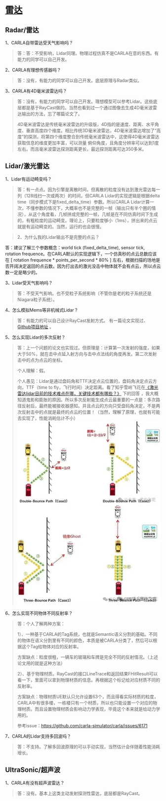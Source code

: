 # [雷达](https://mp.weixin.qq.com/s/eM8z9EElqiz8txnTrw9fCw)

## Radar/雷达


1、CARLA自带雷达受天气影响吗？

> 答：答：不受影响，Lidar同理。物理过程仿真不是CARLA在意的东西。有能力的同学可以自己开发。



2、CARLA有理想传感器吗？

> 答：没有，有能力的同学可以自己开发。底层原理与Radar类似。



3、CARLA有4D毫米波雷达吗？

> 答：没有，有能力的同学可以自己开发。理想模型可以参考Lidar。这些底层都是基于RayCast做的。当然也看到过一个通过图像去生成4D毫米波雷达输出的方法，忘了哪篇论文了。
>
> 4D毫米波雷达是传统毫米波雷达的升级版，4D指的是速度、距离、水平角度、垂直高度四个维度。相比传统3D毫米波雷达，4D毫米波雷达增加了“高度”的探测，将第四个维度整合到传统毫米波雷达中，这使得4D毫米波雷达获取信息的维度更加丰富，可以测量 俯仰角度，且角度分辨率可以达到1度左右。而且毫米波雷达探测距离更长，最远探测距离可达350多米。

## Lidar/激光雷达

1、Lidar有运动畸变吗？

> 答：有一点点。因为引擎是离散时间，但离散的粒度没有达到激光雷达每一列（128线扫一次或两次）的时间，但CARLA Lidar的实现逻辑是根据delta time（同步模式下是fixed_delta_time）参数。所以CARLA Lidar计算一次，不懂参数的情况下，大概率也不是完整的一帧（输出只有半个圈的情况），从这个角度看，几帧拼成完整的一帧，几帧是在不同仿真时间下生成的，有粗粒度的运动畸变。理论上，只要粒度够小（1ms），拼出来的点云就是有运动畸变的。当然，运行的也会很慢。


> 2、为什么我的Lidar输出不是完整的点云？

答：建议了解三个参数概念：world tick (fixed_delta_time), sensor tick, rotation frequence。在CARLA默认的实现逻辑下，一个仿真秒的点云总数应该在 [ rotation frequence * points_per_second * 80% ] 左右，根据扫描的场地是否开阔决定返回的点云数。因为打出去的激光没击中物体就不会有点云，所以点云数一定是略少的。



3、Lidar受天气影响吗？

> 答：不受天气影响。也不受粒子系统影响（不管你是老的粒子系统还是Niagara粒子系统）。


4、怎么模拟Mems等非机械式Lidar？

> 答：有能力的可以自己设计RayCast发射方式。
       有一篇论文实现过、[Github项目地址](https://github.com/PJLab-ADG/PCSim) 。


5、怎么实现Lidar的多次反射？

> 答：上一个问题的论文也实现过。但原理是：计算第一次发射的强度，如果大于50%，就在击中点延入射方向与击中点法线的角度再发。第二次发射击中的点为点云的坐标。 
> 
> 个人理解：假。
> 
> 个人愚见：Lidar是通过盘码角和TTF决定点云位置的，盘码角决定点云方向，TTF（time to fly，飞行时间）决定距离。看了知乎雪岭飞花在[《激光雷达lidar目前的技术难点在哪，关键技术都有哪些？》](https://www.zhihu.com/question/59025491/answer/3524212461) 下的回答 ，我大概知道鬼影和膨胀的原因。所以多次反射能生成点云最重要的一点是：多次路径反射后，最终能被接收器感知。并且点云的方向只受盘码角决定，不是两次反射击中的点就是最终的点云的位置！（当然，理解了原理，也就有可能去实现了，性能消耗估计不小）
> ![](../img/faq/radar.jpg)


6、怎么实现不同物体不同反射率？

> 答：个人了解两种方案：
> 
> 1）、一种基于CARLA的Tag系统，也就是Semantic语义分割的基础。不同的物体在语义分割里有不同的颜色，本质是被CARLA分类了，然后可以根据这个Tag给物体对应的反射率。
> 
> 方案缺点：粒度很粗，一辆车的玻璃和车牌是完全不同的反射情况。（上述论文用的就是这种方法）
> 
> 2）、基于物理材质。RayCast的接口LineTrace和返回结果FHitResult可以看一下，里面可以拿到物理材质的信息。再根据这个标记给对应材质不同的反射率。
> 
> 方案缺点：物理材质UE默认只允许设置63个，而且得看实际材质的粒度，CARLA中有很多楼，一栋楼只有一个材质，所以也只能设置一个对应的物理材质。而且设置物理材质会影响动力学表现，毕竟这个本来就是给动力学用的。
> 
> 参考issue：https://github.com/carla-simulator/carla/issues/6171



7、CARLA的Lidar支持多回波吗？

> 答：不支持。了解多回波原理的可以手动实现，当然估计会伴随着性能消耗增长。


## UltraSonic/超声波

1、CARLA有没有超声波雷达？

> 答：没有。基本上这类主动发射探测性雷达，底层都是RayCast。



